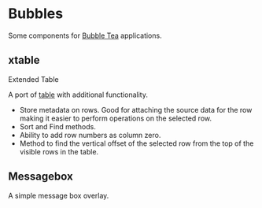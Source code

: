 # Bubbles

Some components for [Bubble Tea](https://github.com/charmbracelet/bubbletea)
applications.

## xtable

Extended Table

A port of [table](https://github.com/charmbracelet/bubbles/tree/master#table) with additional functionality.
* Store metadata on rows. Good for attaching the source data for the row making it easier to perform operations on the selected row.
* Sort and Find methods.
* Ability to add row numbers as column zero.
* Method to find the vertical offset of the selected row from the top of the visible rows in the table.

## Messagebox

A simple message box overlay.

